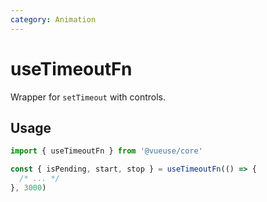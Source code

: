 ```yaml
---
category: Animation
---
```


# useTimeoutFn

Wrapper for `setTimeout` with controls.

## Usage

```ts
import { useTimeoutFn } from '@vueuse/core'

const { isPending, start, stop } = useTimeoutFn(() => {
  /* ... */
}, 3000)
```

